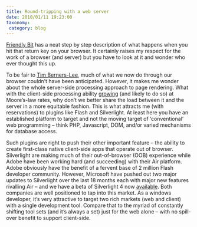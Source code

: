 ```yaml
---
title: Round-tripping with a web server
date: 2010/01/11 19:23:00
taxonomy: 
 category: blog 
---
```


[Friendly Bit](http://friendlybit.com/css/rendering-a-web-page-step-by-step/) has a neat step by step description of what happens when you hit that return key on your browser. It certainly raises my respect for the work of a browser (and server) but you have to look at it and wonder who ever thought this up.

To be fair to [Tim Berners-Lee](http://en.wikipedia.org/wiki/Tim_Berners-Lee), much of what we now do through our browser couldn’t have been anticipated. However, it makes me wonder about the whole server-side processing approach to page rendering. What with the client-side processing ability [growing](http://www.clickz.com/3632449) (and likely to do so) at Moore’s-law rates, why don’t we better share the load between it and the server in a more equitable fashion. This is what attracts me (with reservations) to plugins like Flash and Silverlight. At least here you have an established platform to target and not the moving target of ‘conventional’ web programming – think PHP, Javascript, DOM, and/or varied mechanisms for database access.

Such plugins are right to push their other important feature – the ability to create first-class native client-side apps that operate out of browser. Silverlight are making much of their out-of-browser (OOB) experience while Adobe have been working hard (and succeeding) with their Air platform. Adobe obviously have the benefit of a fervent base of 2 million Flash developer community. However, Microsoft have pushed out two major updates to Silverlight over the last 18 months each with major new features rivalling Air – and we have a beta of Silverlight 4 now [available](http://silverlight.net/getstarted/silverlight-4-beta/). Both companies are well positioned to tap into this market. As a windows developer, it’s very attractive to target two rich markets (web and client) with a single development tool. Compare that to the myriad of constantly shifting tool sets (and it’s always a set) just for the web alone – with no spill-over benefit to support client-side.

